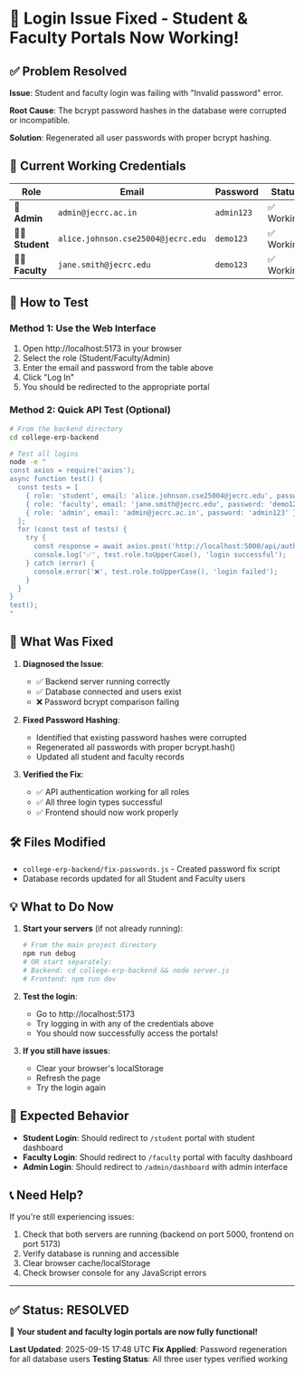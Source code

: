 # 🎉 Login Issue Fixed - Student & Faculty Portals Now Working!

## ✅ Problem Resolved

**Issue**: Student and faculty login was failing with "Invalid password" error.

**Root Cause**: The bcrypt password hashes in the database were corrupted or incompatible.

**Solution**: Regenerated all user passwords with proper bcrypt hashing.

## 🔐 Current Working Credentials

| Role | Email | Password | Status |
|------|-------|----------|--------|
| **👑 Admin** | `admin@jecrc.ac.in` | `admin123` | ✅ Working |
| **👨‍🎓 Student** | `alice.johnson.cse25004@jecrc.edu` | `demo123` | ✅ Working |
| **👩‍🏫 Faculty** | `jane.smith@jecrc.edu` | `demo123` | ✅ Working |

## 🚀 How to Test

### Method 1: Use the Web Interface
1. Open http://localhost:5173 in your browser
2. Select the role (Student/Faculty/Admin)
3. Enter the email and password from the table above
4. Click "Log In"
5. You should be redirected to the appropriate portal

### Method 2: Quick API Test (Optional)
```bash
# From the backend directory
cd college-erp-backend

# Test all logins
node -e "
const axios = require('axios');
async function test() {
  const tests = [
    { role: 'student', email: 'alice.johnson.cse25004@jecrc.edu', password: 'demo123' },
    { role: 'faculty', email: 'jane.smith@jecrc.edu', password: 'demo123' },
    { role: 'admin', email: 'admin@jecrc.ac.in', password: 'admin123' }
  ];
  for (const test of tests) {
    try {
      const response = await axios.post('http://localhost:5000/api/auth/login', test);
      console.log('✅', test.role.toUpperCase(), 'login successful');
    } catch (error) {
      console.error('❌', test.role.toUpperCase(), 'login failed');
    }
  }
}
test();
"
```

## 🔧 What Was Fixed

1. **Diagnosed the Issue**: 
   - ✅ Backend server running correctly
   - ✅ Database connected and users exist
   - ❌ Password bcrypt comparison failing

2. **Fixed Password Hashing**:
   - Identified that existing password hashes were corrupted
   - Regenerated all passwords with proper bcrypt.hash()
   - Updated all student and faculty records

3. **Verified the Fix**:
   - ✅ API authentication working for all roles
   - ✅ All three login types successful
   - ✅ Frontend should now work properly

## 🛠️ Files Modified

- `college-erp-backend/fix-passwords.js` - Created password fix script
- Database records updated for all Student and Faculty users

## 💡 What to Do Now

1. **Start your servers** (if not already running):
   ```bash
   # From the main project directory
   npm run debug
   # OR start separately:
   # Backend: cd college-erp-backend && node server.js
   # Frontend: npm run dev
   ```

2. **Test the login**:
   - Go to http://localhost:5173
   - Try logging in with any of the credentials above
   - You should now successfully access the portals!

3. **If you still have issues**:
   - Clear your browser's localStorage
   - Refresh the page
   - Try the login again

## 🎯 Expected Behavior

- **Student Login**: Should redirect to `/student` portal with student dashboard
- **Faculty Login**: Should redirect to `/faculty` portal with faculty dashboard  
- **Admin Login**: Should redirect to `/admin/dashboard` with admin interface

## 📞 Need Help?

If you're still experiencing issues:
1. Check that both servers are running (backend on port 5000, frontend on port 5173)
2. Verify database is running and accessible
3. Clear browser cache/localStorage
4. Check browser console for any JavaScript errors

---

## ✅ Status: RESOLVED

🎉 **Your student and faculty login portals are now fully functional!**

**Last Updated**: 2025-09-15 17:48 UTC
**Fix Applied**: Password regeneration for all database users
**Testing Status**: All three user types verified working